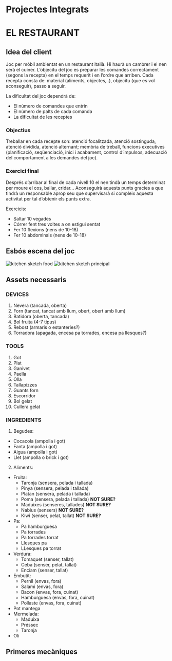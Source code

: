# Projectes Integrats

# EL RESTAURANT

## Idea del client

Joc per móbil ambientat en un restaurant italià. Hi haurà un cambrer i el nen serà el cuiner.
L’objecitu del joc es preparar les comandes correctament (segons la recepta) en el temps requerit i en l’ordre que arriben.
Cada recepta consta de: material (aliments, objectes,..), objecitu (que es vol aconseguir), passo a seguir.

La dificultat del joc dependrà de:
* El número de comandes que entrin
* El número de palts de cada comanda
* La dificultat de les receptes

### Objectius
Treballar en cada recepte son: atenció focalitzada, atenció sostinguda, atenció dividida, atenció alternant; memòria de treball, funcions executives (planificació, seqüenciació, inici i acabament, control d’impulsos, adecuació del comportament a les demandes del joc).

### Exercici final
Després d’arribar al final de cada nivell 10 el nen tindà un temps determinat per moure el cos, ballar,
cridar... Aconseguirà aquests punts gracies a que tindrà un responsable aprop seu que supervisarà si compleix aquesta activitat per tal d’obtenir els punts extra. 

Exercicis:
* Saltar 10 vegades
* Córrer fent tres voltes a on estigui sentat
* Fer 10 flexions (nens de 10-18)
* Fer 10 abdominals (nens de 10-18)


## Esbós escena del joc

![kitchen sketch food](https://user-images.githubusercontent.com/48218009/111682890-2a503880-8825-11eb-81a8-1c074f28c8b0.png)
![kitchen sketch principal](https://user-images.githubusercontent.com/48218009/111682900-2d4b2900-8825-11eb-87d5-9f27ae1eb7ad.png)

## Assets necessaris

### DEVICES
1. Nevera (tancada, oberta)
1. Forn (tancat, tancat amb llum, obert, obert amb llum)
1. Batidora (oberta, tancada)
1. Bol fruita (4-7 tipus)
1. Rebost (armaris o estanteries?)
1. Torradora (apagada, encesa pa torrades, encesa pa llesques?)

### TOOLS
1.	Got
2.	Plat
3.	Ganivet
4.	Paella
5.	Olla
6.	Tallapizzes
7.	Guants forn
8.	Escorridor
9.	Bol gelat
10.	Cullera gelat

### INGREDIENTS
1.	Begudes:
  * Cocacola (ampolla i got)
  * Fanta (ampolla i got)
  * Aigua (ampolla i got)
  * Llet (ampolla o brick i got)
2.	Aliments:
  * Fruita:
    * Taronja (sensera, pelada i tallada)
    * Pinya (sensera, pelada i tallada)
    * Platan (sensera, pelada i tallada)
    * Poma (sensera, pelada i tallada) **NOT SURE?**
    * Maduixes (senseres, tallades) **NOT SURE?**
    * Nabius (sensers) **NOT SURE?**
    * Kiwi (senser, pelat, tallat) **NOT SURE?**
  * Pa:
    * Pa hamburguesa
    * Pa torrades
    * Pa torrades torrat
    * Llesques pa
    * LLesques pa torrat
  * Verdura:
    * Tomaquet (senser, tallat)
    * Ceba (senser, pelat, tallat)
    * Enciam (senser, tallat)
  * Embutit:
    * Pernil (envas, fora)
    * Salami (envas, fora)
    * Bacon (envas, fora, cuinat)
    * Hamburguesa (envas, fora, cuinat)
    * Pollaste (envas, fora, cuinat)
* Pot mantega
* Mermelada: 
  * Maduixa
  * Préssec 
  * Taronja
* Oli


## Primeres mecàniques
